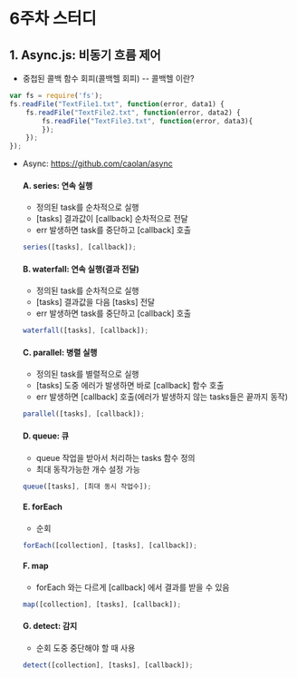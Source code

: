 6주차 스터디
=====

## 1. Async.js: 비동기 흐름 제어
- 중첩된 콜백 함수 회피(콜백헬 회피)
-- 콜백헬 이란?
```js
var fs = require('fs');
fs.readFile("TextFile1.txt", function(error, data1) {
	fs.readFile("TextFile2.txt", function(error, data2) {
    	fs.readFile("TextFile3.txt", function(error, data3){ 
        });
    });
});
```
- Async: https://github.com/caolan/async

  #### A. series: 연속 실행
  - 정의된 task를 순차적으로 실행
  - [tasks] 결과값이 [callback] 순차적으로 전달
  - err 발생하면 task를 중단하고 [callback] 호출
  ```js
  series([tasks], [callback]);
  ```

  #### B. waterfall: 연속 실행(결과 전달)
  - 정의된 task를 순차적으로 실행
  - [tasks] 결과값을 다음 [tasks] 전달
  - err 발생하면 task를 중단하고 [callback] 호출
  ```js
  waterfall([tasks], [callback]);
  ```

  #### C. parallel: 병렬 실행
  - 정의된 task를 별렬적으로 실행
  - [tasks] 도중 에러가 발생하면 바로 [callback] 함수 호출
  - err 발생하면 [callback] 호출(에러가 발생하지 않는 tasks들은 끝까지 동작)
  ```js
  parallel([tasks], [callback]);
  ```

  #### D. queue: 큐
  - queue 작업을 받아서 처리하는 tasks 함수 정의
  - 최대 동작가능한 개수 설정 가능
  ```js
  queue([tasks], [최대 동시 작업수]);
  ```

  #### E. forEach
  - 순회
  ```js
  forEach([collection], [tasks], [callback]);
  ```

  #### F. map
  - forEach 와는 다르게 [callback] 에서 결과를 받을 수 있음
  ```js
  map([collection], [tasks], [callback]);
  ```

  #### G. detect: 감지
  - 순회 도중 중단해야 할 때 사용
  ```js
  detect([collection], [tasks], [callback]);
  ```